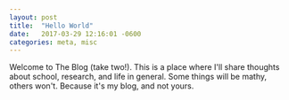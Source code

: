 ```yaml
---
layout: post
title:  "Hello World"
date:   2017-03-29 12:16:01 -0600
categories: meta, misc
---
```


Welcome to The Blog (take two!).  This is a place where I'll share thoughts about school, research, and life in general.  Some things will be mathy, others won't.  Because it's my blog, and not yours.

